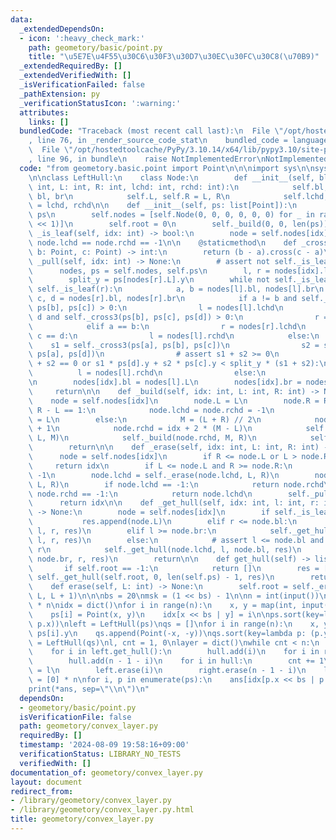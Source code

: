 ```yaml
---
data:
  _extendedDependsOn:
  - icon: ':heavy_check_mark:'
    path: geometory/basic/point.py
    title: "\u5E7E\u4F55\u30C6\u30F3\u30D7\u30EC\u30FC\u30C8(\u70B9)"
  _extendedRequiredBy: []
  _extendedVerifiedWith: []
  _isVerificationFailed: false
  _pathExtension: py
  _verificationStatusIcon: ':warning:'
  attributes:
    links: []
  bundledCode: "Traceback (most recent call last):\n  File \"/opt/hostedtoolcache/PyPy/3.10.14/x64/lib/pypy3.10/site-packages/onlinejudge_verify/documentation/build.py\"\
    , line 76, in _render_source_code_stat\n    bundled_code = language.bundle(\n\
    \  File \"/opt/hostedtoolcache/PyPy/3.10.14/x64/lib/pypy3.10/site-packages/onlinejudge_verify/languages/python.py\"\
    , line 96, in bundle\n    raise NotImplementedError\nNotImplementedError\n"
  code: "from geometory.basic.point import Point\n\n\nimport sys\n\nsys.setrecursionlimit(1_000_000)\n\
    \n\nclass LeftHull:\n    class Node:\n        def __init__(self, bl: int, br:\
    \ int, L: int, R: int, lchd: int, rchd: int):\n            self.bl, self.br =\
    \ bl, br\n            self.L, self.R = L, R\n            self.lchd, self.rchd\
    \ = lchd, rchd\n\n    def __init__(self, ps: list[Point]):\n        self.ps =\
    \ ps\n        self.nodes = [self.Node(0, 0, 0, 0, 0, 0) for _ in range(len(ps)\
    \ << 1)]\n        self.root = 0\n        self._build(0, 0, len(ps))\n\n    def\
    \ _is_leaf(self, idx: int) -> bool:\n        node = self.nodes[idx]\n        return\
    \ node.lchd == node.rchd == -1\n\n    @staticmethod\n    def _cross3(a: Point,\
    \ b: Point, c: Point) -> int:\n        return (b - a).cross(c - a)\n\n    def\
    \ _pull(self, idx: int) -> None:\n        # assert not self._is_leaf(idx)\n  \
    \      nodes, ps = self.nodes, self.ps\n        l, r = nodes[idx].lchd, nodes[idx].rchd\n\
    \        split_y = ps[nodes[r].L].y\n        while not self._is_leaf(l) or not\
    \ self._is_leaf(r):\n            a, b = nodes[l].bl, nodes[l].br\n           \
    \ c, d = nodes[r].bl, nodes[r].br\n            if a != b and self._cross3(ps[a],\
    \ ps[b], ps[c]) > 0:\n                l = nodes[l].lchd\n            elif c !=\
    \ d and self._cross3(ps[b], ps[c], ps[d]) > 0:\n                r = nodes[r].rchd\n\
    \            elif a == b:\n                r = nodes[r].lchd\n            elif\
    \ c == d:\n                l = nodes[l].rchd\n            else:\n            \
    \    s1 = self._cross3(ps[a], ps[b], ps[c])\n                s2 = self._cross3(ps[b],\
    \ ps[a], ps[d])\n                # assert s1 + s2 >= 0\n                if s1\
    \ + s2 == 0 or s1 * ps[d].y + s2 * ps[c].y < split_y * (s1 + s2):\n          \
    \          l = nodes[l].rchd\n                else:\n                    r = nodes[r].lchd\n\
    \n        nodes[idx].bl = nodes[l].L\n        nodes[idx].br = nodes[r].L\n   \
    \     return\n\n    def _build(self, idx: int, L: int, R: int) -> None:\n    \
    \    node = self.nodes[idx]\n        node.L = L\n        node.R = R\n        if\
    \ R - L == 1:\n            node.lchd = node.rchd = -1\n            node.bl = node.br\
    \ = L\n        else:\n            M = (L + R) // 2\n            node.lchd = idx\
    \ + 1\n            node.rchd = idx + 2 * (M - L)\n            self._build(node.lchd,\
    \ L, M)\n            self._build(node.rchd, M, R)\n            self._pull(idx)\n\
    \        return\n\n    def _erase(self, idx: int, L: int, R: int) -> int:\n  \
    \      node = self.nodes[idx]\n        if R <= node.L or L > node.R:\n       \
    \     return idx\n        if L <= node.L and R >= node.R:\n            return\
    \ -1\n        node.lchd = self._erase(node.lchd, L, R)\n        node.rchd = self._erase(node.rchd,\
    \ L, R)\n        if node.lchd == -1:\n            return node.rchd\n        if\
    \ node.rchd == -1:\n            return node.lchd\n        self._pull(idx)\n  \
    \      return idx\n\n    def _get_hull(self, idx: int, l: int, r: int, res: list[int])\
    \ -> None:\n        node = self.nodes[idx]\n        if self._is_leaf(idx):\n \
    \           res.append(node.L)\n        elif r <= node.bl:\n            self._get_hull(node.lchd,\
    \ l, r, res)\n        elif l >= node.br:\n            self._get_hull(node.rchd,\
    \ l, r, res)\n        else:\n            # assert l <= node.bl and node.br <=\
    \ r\n            self._get_hull(node.lchd, l, node.bl, res)\n            self._get_hull(node.rchd,\
    \ node.br, r, res)\n        return\n\n    def get_hull(self) -> list[int]:\n \
    \       if self.root == -1:\n            return []\n        res = []\n       \
    \ self._get_hull(self.root, 0, len(self.ps) - 1, res)\n        return res\n\n\
    \    def erase(self, L: int) -> None:\n        self.root = self._erase(self.root,\
    \ L, L + 1)\n\n\nbs = 20\nmsk = (1 << bs) - 1\n\nn = int(input())\nps = [None]\
    \ * n\nidx = dict()\nfor i in range(n):\n    x, y = map(int, input().split())\n\
    \    ps[i] = Point(x, y)\n    idx[x << bs | y] = i\n\nps.sort(key=lambda p: (p.y,\
    \ p.x))\nleft = LeftHull(ps)\nqs = []\nfor i in range(n):\n    x, y = ps[i].x,\
    \ ps[i].y\n    qs.append(Point(-x, -y))\nqs.sort(key=lambda p: (p.y, p.x))\nright\
    \ = LeftHull(qs)\nl, cnt = 1, 0\nlayer = dict()\nwhile cnt < n:\n    hull = set()\n\
    \    for i in left.get_hull():\n        hull.add(i)\n    for i in right.get_hull():\n\
    \        hull.add(n - 1 - i)\n    for i in hull:\n        cnt += 1\n        layer[i]\
    \ = l\n        left.erase(i)\n        right.erase(n - 1 - i)\n    l += 1\n\nans\
    \ = [0] * n\nfor i, p in enumerate(ps):\n    ans[idx[p.x << bs | p.y]] = layer[i]\n\
    print(*ans, sep=\"\\n\")\n"
  dependsOn:
  - geometory/basic/point.py
  isVerificationFile: false
  path: geometory/convex_layer.py
  requiredBy: []
  timestamp: '2024-08-09 19:58:16+09:00'
  verificationStatus: LIBRARY_NO_TESTS
  verifiedWith: []
documentation_of: geometory/convex_layer.py
layout: document
redirect_from:
- /library/geometory/convex_layer.py
- /library/geometory/convex_layer.py.html
title: geometory/convex_layer.py
---
```

